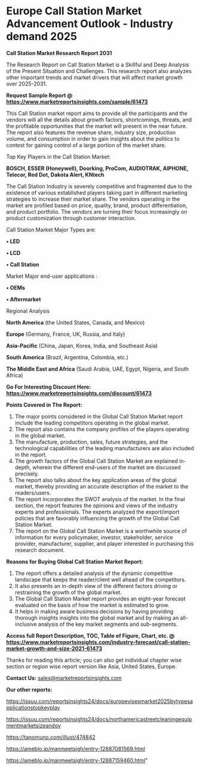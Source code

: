 # Europe Call Station Market Advancement Outlook - Industry demand 2025

<strong>Call Station Market Research Report 2031</strong>

The Research Report on Call Station Market is a Skillful and Deep Analysis of the Present Situation and Challenges. This research report also analyzes other important trends and market drivers that will affect market growth over 2025-2031.

<strong>Request Sample Report @ <a href=https://www.marketreportsinsights.com/sample/61473>https://www.marketreportsinsights.com/sample/61473</a></strong>

This Call Station market report aims to provide all the participants and the vendors will all the details about growth factors, shortcomings, threats, and the profitable opportunities that the market will present in the near future. The report also features the revenue share, industry size, production volume, and consumption in order to gain insights about the politics to contest for gaining control of a large portion of the market share.

Top Key Players in the Call Station Market:

<strong>BOSCH, ESSER (Honeywell), Doorking, ProCom, AUDIOTRAK, AIPHONE, Telecor, Red Dot, Dakota Alert, KNtech</strong>

The Call Station Industry is severely competitive and fragmented due to the existence of various established players taking part in different marketing strategies to increase their market share. The vendors operating in the market are profiled based on price, quality, brand, product differentiation, and product portfolio. The vendors are turning their focus increasingly on product customization through customer interaction.

Call Station Market Major Types are:

<strong>• LED

• LCD

• Call Station</strong>

Market Major end-user applications :

<strong>• OEMs

• Aftermarket</strong>

Regional Analysis

</u><strong><b>North America</b></strong> (the United States, Canada, and Mexico)

<strong><b>Europe </b></strong>(Germany, France, UK, Russia, and Italy)

<strong><b>Asia-Pacific</b></strong> (China, Japan, Korea, India, and Southeast Asia)

<strong><b>South America</b></strong> (Brazil, Argentina, Colombia, etc.)

<strong><b>The Middle East and Africa</b></strong> (Saudi Arabia, UAE, Egypt, Nigeria, and South Africa)

<strong>Go For Interesting Discount Here: <a href=https://www.marketreportsinsights.com/discount/61473>https://www.marketreportsinsights.com/discount/61473</a></strong>

<strong>Points Covered in The Report:</strong>
<ol>
  <li>The major points considered in the Global Call Station Market report include the leading competitors operating in the global market.</li>
  <li>The report also contains the company profiles of the players operating in the global market.</li>
  <li>The manufacture, production, sales, future strategies, and the technological capabilities of the leading manufacturers are also included in the report.</li>
  <li>The growth factors of the Global Call Station Market are explained in-depth, wherein the different end-users of the market are discussed precisely.</li>
  <li>The report also talks about the key application areas of the global market, thereby providing an accurate description of the market to the readers/users.</li>
  <li>The report incorporates the SWOT analysis of the market. In the final section, the report features the opinions and views of the industry experts and professionals. The experts analyzed the export/import policies that are favorably influencing the growth of the Global Call Station Market.</li>
  <li>The report on the Global Call Station Market is a worthwhile source of information for every policymaker, investor, stakeholder, service provider, manufacturer, supplier, and player interested in purchasing this research document.</li>
</ol>
<strong>Reasons for Buying Global Call Station Market Report:</strong>

<ol>
  <li>The report offers a detailed analysis of the dynamic competitive landscape that keeps the reader/client well ahead of the competitors.</li>
  <li>It also presents an in-depth view of the different factors driving or restraining the growth of the global market.</li>
  <li>The Global Call Station Market report provides an eight-year forecast evaluated on the basis of how the market is estimated to grow.</li>
  <li>It helps in making aware business decisions by having providing thorough insights insights into the global market and by making an all-inclusive analysis of the key market segments and sub-segments.</li>
</ol>
<strong>Access full Report Description, TOC, Table of Figure, Chart, etc. @ <a href=https://www.marketreportsinsights.com/industry-forecast/call-station-market-growth-and-size-2021-61473>https://www.marketreportsinsights.com/industry-forecast/call-station-market-growth-and-size-2021-61473</a></strong>


Thanks for reading this article; you can also get individual chapter wise section or region wise report version like Asia, United States, Europe.

<strong>Contact Us:</strong>
sales@marketreportsinsights.com

<strong>Our other reports:</strong>

<a href=https://issuu.com/reportsinsights24/docs/europevisesmarket2025bytypesapplicationstopkeyplay>https://issuu.com/reportsinsights24/docs/europevisesmarket2025bytypesapplicationstopkeyplay</a>

<a href=https://issuu.com/reportsinsights24/docs/northamericastreetcleaningequipmentmarketsizeandov>https://issuu.com/reportsinsights24/docs/northamericastreetcleaningequipmentmarketsizeandov</a>

<a href=https://tanomuno.com/illust/474842>https://tanomuno.com/illust/474842</a>

<a href=https://ameblo.jp/manmeetsigh/entry-12887081569.html>https://ameblo.jp/manmeetsigh/entry-12887081569.html</a>

<a href=https://ameblo.jp/manmeetsigh/entry-12887159460.html>https://ameblo.jp/manmeetsigh/entry-12887159460.html</a>"
